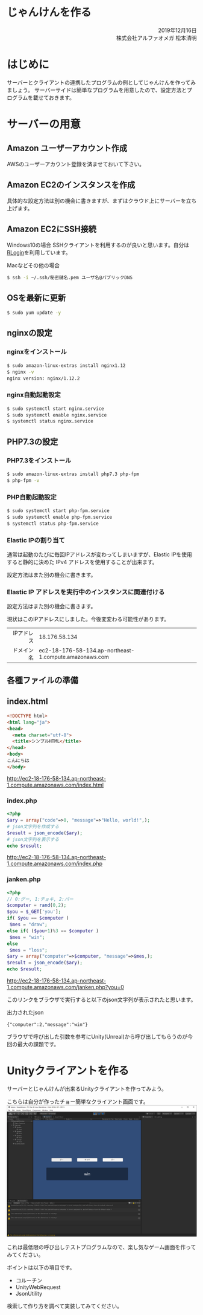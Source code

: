 # じゃんけんを作る
<div style="text-align: right;">
2019年12月16日<br>
株式会社アルファオメガ  松本清明
</div>

# はじめに
サーバーとクライアントの連携したプログラムの例としてじゃんけんを作ってみましょう。
サーバーサイドは簡単なプログラムを用意したので、設定方法とプログラムを載せておきます。


# サーバーの用意

## Amazon ユーザーアカウント作成
AWSのユーザーアカウント登録を済ませておいて下さい。

## Amazon EC2のインスタンスを作成
具体的な設定方法は別の機会に書きますが、まずはクラウド上にサーバーを立ち上げます。

## Amazon EC2にSSH接続

Windows10の場合
SSHクライアントを利用するのが良いと思います。自分は [RLogin](http://nanno.dip.jp/softlib/man/rlogin/)を利用しています。

Macなどその他の場合
``` bash
$ ssh -i ~/.ssh/秘密鍵名.pem ユーザ名@パブリックDNS
```

## OSを最新に更新
``` bash
$ sudo yum update -y
```
## nginxの設定

### nginxをインストール
``` bash
$ sudo amazon-linux-extras install nginx1.12
$ nginx -v
nginx version: nginx/1.12.2
```
### nginx自動起動設定
``` bash
$ sudo systemctl start nginx.service
$ sudo systemctl enable nginx.service
$ systemctl status nginx.service
```

## PHP7.3の設定

### PHP7.3をインストール
``` bash
$ sudo amazon-linux-extras install php7.3 php-fpm
$ php-fpm -v
```

### PHP自動起動設定
``` bash
$ sudo systemctl start php-fpm.service
$ sudo systemctl enable php-fpm.service
$ systemctl status php-fpm.service
```

### Elastic IPの割り当て
通常は起動のたびに毎回IPアドレスが変わってしまいますが、Elastic IPを使用すると静的に決めた
IPv4 アドレスを使用することが出来ます。

設定方法はまた別の機会に書きます。

### Elastic IP アドレスを実行中のインスタンスに関連付ける
設定方法はまた別の機会に書きます。

現状はこのIPアドレスにしました。今後変変わる可能性があります。

|||
|--:|:--|
|IPアドレス|18.176.58.134|
|ドメイン名|ec2-18-176-58-134.ap-northeast-1.compute.amazonaws.com|



## 各種ファイルの準備

## index.html
```html
<!DOCTYPE html>
<html lang="ja">
<head>
  <meta charset="utf-8">
  <title>シンプルHTML</title>
</head>
<body>
こんにちは
</body>
```
http://ec2-18-176-58-134.ap-northeast-1.compute.amazonaws.com/index.html

### index.php
```PHP
<?php
$ary = array("code"=>0, "message"=>"Hello, world!",);
# json文字列を作成する
$result = json_encode($ary);
# json文字列を表示する
echo $result;
```
http://ec2-18-176-58-134.ap-northeast-1.compute.amazonaws.com/index.php

### janken.php
```PHP
<?php
// 0:グー, 1:チョキ, 2:パー
$computer = rand(0,2);
$you = $_GET['you'];
if( $you == $computer )
 $mes = "draw";
else if( ($you+1)%3 == $computer )
 $mes = "win";
else
 $mes = "loss";
$ary = array("computer"=>$computer, "message"=>$mes,);
$result = json_encode($ary);
echo $result;
```
http://ec2-18-176-58-134.ap-northeast-1.compute.amazonaws.com/janken.php?you=0

このリンクをブラウザで実行すると以下のjson文字列が表示されたと思います。

出力されたjson
```
{"computer":2,"message":"win"}
```

ブラウザで呼び出した引数を参考にUnity(Unreal)から呼び出してもらうのが今回の最大の課題です。


# Unityクライアントを作る

サーバーとじゃんけんが出来るUnityクライアントを作ってみよう。

こちらは自分が作ったチョー簡単なクライアント画面です。
<img width="640" alt="ScreenShot" src="img/clinetScreenShot.png">

これは最低限の呼び出しテストプログラムなので、楽し気なゲーム画面を作ってみてください。

ポイントは以下の項目です。
* コルーチン
* UnityWebRequest
* JsonUtility

検索して作り方を調べて実装してみてください。

